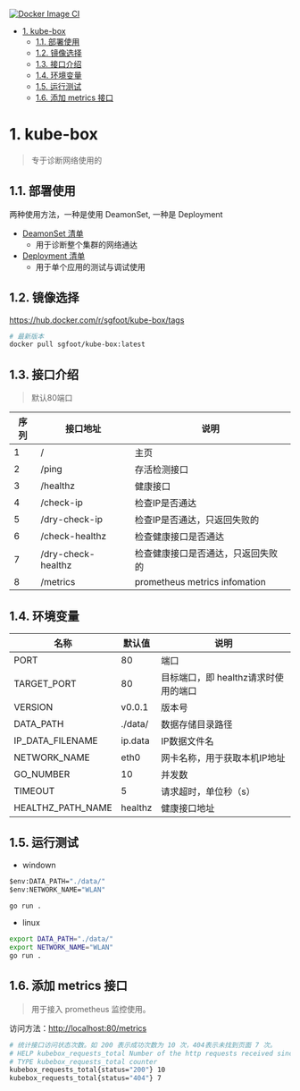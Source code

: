 [![Docker Image CI](https://github.com/yezihack/kube-box/actions/workflows/docker-image.yml/badge.svg)](https://github.com/yezihack/kube-box/actions/workflows/docker-image.yml)
<!-- TOC -->

- [1. kube-box](#1-kube-box)
  - [1.1. 部署使用](#11-部署使用)
  - [1.2. 镜像选择](#12-镜像选择)
  - [1.3. 接口介绍](#13-接口介绍)
  - [1.4. 环境变量](#14-环境变量)
  - [1.5. 运行测试](#15-运行测试)
  - [1.6. 添加 metrics 接口](#16-添加-metrics-接口)

<!-- /TOC -->

# 1. kube-box

> 专于诊断网络使用的

## 1.1. 部署使用

两种使用方法，一种是使用 DeamonSet, 一种是 Deployment

- [DeamonSet 清单](mainfest/kube-box-ds.yaml)
  - 用于诊断整个集群的网络通达
- [Deployment 清单](mainfest/kube-box.yaml)
  - 用于单个应用的测试与调试使用

## 1.2. 镜像选择

<https://hub.docker.com/r/sgfoot/kube-box/tags>

```sh
# 最新版本
docker pull sgfoot/kube-box:latest
```

## 1.3. 接口介绍

> 默认80端口

| 序列 | 接口地址 | 说明  |
| ---- | ----- | ----- |
| 1    | /   | 主页 |
| 2    | /ping    | 存活检测接口  |
| 3    | /healthz   |  健康接口|
|4  |  /check-ip | 检查IP是否通达
|5  |  /dry-check-ip | 检查IP是否通达，只返回失败的
|6   |/check-healthz| 检查健康接口是否通达
|7   |/dry-check-healthz| 检查健康接口是否通达，只返回失败的
|8   |/metrics| prometheus metrics infomation

## 1.4. 环境变量

| 名称 | 默认值 | 说明  |
| ---- | ----- | ----- |
|PORT | 80| 端口
|TARGET_PORT | 80 | 目标端口，即 healthz请求时使用的端口
|VERSION| v0.0.1 | 版本号
|DATA_PATH| ./data/ | 数据存储目录路径
|IP_DATA_FILENAME| ip.data| IP数据文件名|
|NETWORK_NAME|eth0 |网卡名称，用于获取本机IP地址
|GO_NUMBER | 10 | 并发数
|TIMEOUT | 5 | 请求超时，单位秒（s）
|HEALTHZ_PATH_NAME| healthz| 健康接口地址

## 1.5. 运行测试

- windown

```bat
$env:DATA_PATH="./data/"
$env:NETWORK_NAME="WLAN"

go run .
```

- linux

```sh
export DATA_PATH="./data/"
export NETWORK_NAME="WLAN"
go run .
```

## 1.6. 添加 metrics 接口

> 用于接入 prometheus 监控使用。

访问方法：<http://localhost:80/metrics>

```sh
# 统计接口访问状态次数。如 200 表示成功次数为 10 次，404表示未找到页面 7 次。
# HELP kubebox_requests_total Number of the http requests received since the server started
# TYPE kubebox_requests_total counter
kubebox_requests_total{status="200"} 10
kubebox_requests_total{status="404"} 7
```
